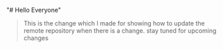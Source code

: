 "# Hello Everyone" 


>This is the change which I made for showing how to update the remote repository when there is a change.
>stay tuned for upcoming changes
